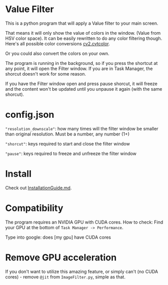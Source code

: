 # Value Filter
This is a python program that will apply a Value filter to your main screen.

That means it will only show the value of colors in the window. (Value from HSV color space). It can be easily rewritten to do any color filtering though. Here's all possible color conversions [cv2.cvtcolor](https://docs.opencv.org/3.4/d8/d01/group__imgproc__color__conversions.html).

Or you could also convert the colors on your own.

The program is running in the background, so if you press the shortcut at any point, it will open the Filter window.
If you are in Task Manager, the shorcut doesn't work for some reason.

If you have the Filter window open and press pause shorcut, it will freeze and the content won't be updated until you unpause it again (with the same shorcut).

# config.json
`"resolution_downscale"`: how many times will the filter window be smaller than original resolution.
Must be a number, any number (1+)

`"shorcut"`: keys required to start and close the filter window

`"pause"`: keys required to freeze and unfreeze the filter window

# Install
Check out [InstallationGuide.md](InstallationGuide.md).

# Compatibility
The program requires an NVIDIA GPU with CUDA cores. How to check: Find your GPU at the bottom of `Task Manager -> Performance`.

Type into google: does [my gpu] have CUDA cores

# Remove GPU acceleration
If you don't want to utilize this amazing feature, or simply can't (no CUDA cores) - remove `@jit` from `ImageFilter.py`, simple as that.
